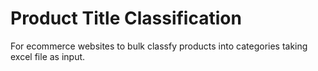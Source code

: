 # Product Title Classification
 For ecommerce websites to bulk classfy products into categories taking excel file as input.
